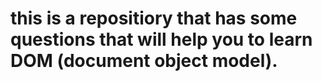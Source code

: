 # this is a repositiory that has some questions that will help you to learn DOM (document object model).
